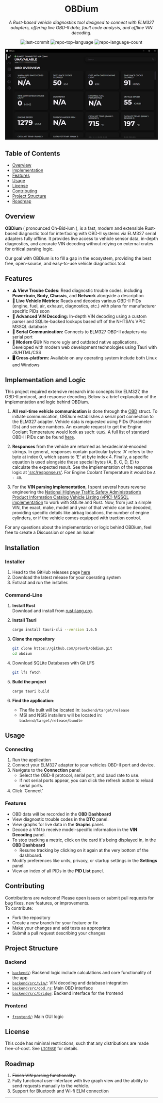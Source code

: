 <div align="center">
  <h1>OBDium</h1>
  <p><em>A Rust-based vehicle diagnostics tool designed to connect with ELM327 adapters, offering live OBD-II data, fault code analysis, and offline VIN decoding.</p></em>

  <img alt="last-commit" src="https://img.shields.io/github/last-commit/provrb/obdium?style=flat&logo=git&logoColor=white&color=0080ff">
  <img alt="repo-top-language" src="https://img.shields.io/github/languages/top/provrb/obdium?style=flat&color=0080ff">
  <img alt="repo-language-count" src="https://img.shields.io/github/languages/count/provrb/obdium?style=flat&color=0080ff">
</div>

![AppImage](/docs/app_image.png)

## Table of Contents

- [Overview](#overview)
- [Implementation](#implementation-and-logic)
- [Features](#features)
- [Usage](#usage)
- [License](#license)
- [Contributing](#contributing)
- [Project Structure](#project-structure)
- [Roadmap](#roadmap)

## Overview

**OBDium** ( pronounced Oh-Bid-ium ), is a fast, modern and extensible Rust-based diagnostic tool for interfacing with OBD-II systems via ELM327 serial adapters fully offline. It provides live access to vehicle sensor data, in-depth diagnostics, and accurate VIN decoding without relying on external crates for critical parsing logic.

Our goal with OBDium is to fill a gap in the ecosystem, providing the best free, open-source, and easy-to-use vehicle diagnostics tool.

## Features

- **⚠️ View Troube Codes:** Read diagnostic trouble codes, including **Powertrain, Body, Chassis,** and **Network** alongside a description
- **🧠 Live Vehicle Metrics:** Reads and decodes various OBD-II PIDs (engine, fuel, air, exhaust, diagnostics, etc.) with plans for manufacturer specific PIDs soon
- **🔎 Advanced VIN Decoding:** In-depth VIN decoding using a custom parser and SQLite-backed lookups based off of the NHTSA's VPIC MSSQL database
- **🔌 Serial Communication:** Connects to ELM327 OBD-II adapters via serial port
- **📱 Modern GUI:** No more ugly and outdated native applications. Developed with modern web development technologies using Tauri with JS/HTML/CSS
- **🖥️ Cross-platform:** Available on any operating system include both Linux and Windows

## Implementation and Logic

This project required extensive research into concepts like ELM327, the OBD-II protocol, and response decoding. Below is a brief explanation of the implementation and logic behind OBDium.

1. **All real-time vehicle communication** is done through the [OBD](src/obd.rs) struct. To initiate communication, OBDium establishes a serial port connection to the ELM327 adapter. Vehicle data is requested using PIDs (Parameter IDs) and service numbers. An example request to get the Engine Coolant Temperature would look as such: `0105`. A full list of standard OBD-II PIDs can be found [here](https://en.wikipedia.org/wiki/OBD-II_PIDs).

2. **Responses** from the vehicle are returned as hexadecimal-encoded strings. In general, responses contain particular bytes: 'A' refers to the byte at index 0, which spans to 'E' at byte index 4. Finally, a specific equation is used alongside these special bytes (A, B, C, D, E) to calculate the expected result. See the implementation of the response logic at ['src/response.rs'](src/response.rs). For Engine Coolant Temperature it would be `A - 40`.

3. For the **VIN parsing implementation**, I spent several hours reverse engineering the [National Highway Traffic Safety Administration’s Product Information Catalog Vehicle Listing (vPIC) MSSQL implementation](https://vpic.nhtsa.dot.gov/api/) to work with SQLite and Rust. Now, from just a simple VIN, the exact, make, model and year of that vehicle can be decoded, providing specific details like airbag locations, the number of engine cylinders, or if the vehicle comes equipped with traction control.

For any questions about the implementation or logic behind OBDium, feel free to create a Discussion or open an Issue!

## Installation

### Installer

1. Head to the GitHub releases page [here](https://github.com/provrb/obdium/releases)
2. Download the latest release for your operating system
3. Extract and run the installer.

### Command-Line

1. **Install Rust**  
   Download and install from [rust-lang.org](https://www.rust-lang.org/tools/install).

2. **Install Tauri**

   ```sh
   cargo install tauri-cli --version 1.6.5
   ```

3. **Clone the repository**

   ```sh
   git clone https://github.com/provrb/obdium.git
   cd obdium
   ```

4. Download SQLite Databases with Git LFS
  
   ```sh
   git lfs fetch
   ```

5. **Build the project**

   ```sh
   cargo tauri build
   ```

6. **Find the application**:

   - The file built will be located in: `backend/target/release`
   - MSI and NSIS installers will be located in: `backend/target/release/bundle`

## Usage

### Connecting

1. Run the application
2. Connect your ELM327 adapter to your vehicles OBD-II port and device.
3. Navigate to the **Connection** panel:
   - Select the OBD-II protocol, serial port, and baud rate to use.
   - If not serial ports appear, you can click the refresh button to reload serial ports.
4. Click 'Connect'

### Features

- OBD data will be recorded in the **OBD Dashboard**
- View diagnostic trouble codes in the **DTC** panel.
- View graphs for live data in the **Graphs** panel.
- Decode a VIN to receive model-specific information in the **VIN Decoding** panel.
- To stop tracking a metric, click on the card it's being displayed in, in the **OBD Dashboard**
  - Resume tracking by clicking on it again at the very bottom of the dashboard.
- Modify preferences like units, privacy, or startup settings in the **Settings** panel.
- View an index of all PIDs in the **PID List** panel.

## Contributing

Contributions are welcome! Please open issues or submit pull requests for bug fixes, new features, or improvements.  
To contribute:

- Fork the repository
- Create a new branch for your feature or fix
- Make your changes and add tests as appropriate
- Submit a pull request describing your changes

## Project Structure

### Backend

- [`backend/`](/backend/): Backend logic include calculations and core functionality of the app
- [`backend/src/vin/`](/backend/src/vin/mod.rs): VIN decoding and database integration
- [`backend/src/obd.rs`](/backend/src/obd.rs): Main OBD interface
- [`backend/src/bridge`](/backend/src/bridge/): Backend interface for the frontend

### Frontend

- [`frontend/`](/frontend/): Main GUI logic

## License

This code has minimal restrictions, such that any distributions are made free-of-cost. See [`LICENSE`](LICENSE) for details.

## Roadmap

1. ~~Finish VIN parsing functionality.~~
2. Fully functional user-interface with live graph view and the ability to send requests manually to the vehicle.
3. Support for Bluetooth and Wi-fi ELM connection

---
